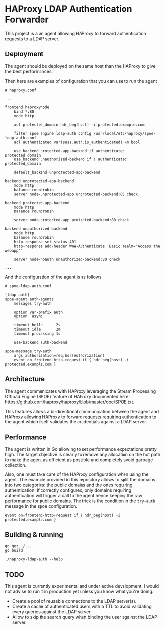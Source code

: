 # HAProxy LDAP Authentication Forwarder

This project is a an agent allowing HAProxy to forward authentication requests to a LDAP server.

## Deployment

The agent should be deployed on the same host than the HAProxy to give the best performances.

Then here are examples of configuration that you can use to run the agent

    # haproxy.conf

    ...

    frontend haproxynode
        bind *:80
        mode http

        acl protected_domain hdr_beg(host) -i protected.example.com

        filter spoe engine ldap-auth config /usr/local/etc/haproxy/spoe-ldap-auth.conf
        acl authenticated var(sess.auth.is_authenticated) -m bool

        use_backend protected-app-backend if authenticated protected_domain
        use_backend unauthorized-backend if ! authenticated protected_domain

        default_backend unprotected-app-backend

    backend unprotected-app-backend
        mode http
        balance roundrobin
        server node-unprotected-app unprotected-backend:80 check

    backend protected-app-backend
        mode http
        balance roundrobin

        server node-protected-app protected-backend:80 check

    backend unauthorized-backend
        mode http
        balance roundrobin
        http-response set-status 401
        http-response add-header WWW-Authenticate 'Basic realm="Access the webapp"'

        server node-noauth unauthorized-backend:80 check

    ...

And the configuration of the agent is as follows

    # spoe-ldap-auth.conf

    [ldap-auth]
    spoe-agent auth-agents
        messages try-auth

        option var-prefix auth
        option  async

        timeout hello      2s
        timeout idle       2m
        timeout processing 1s

        use-backend auth-backend

    spoe-message try-auth
        args authorization=req.hdr(Authorization)
        event on-frontend-http-request if { hdr_beg(host) -i protected.example.com }


## Architecture

The agent communicates with HAProxy leveraging the Stream Processing Offload Engine (SPOE) feature
of HAProxy documented here: https://github.com/haproxy/haproxy/blob/master/doc/SPOE.txt.

This features allows a bi-directional communication between the agent and HAProxy allowing HAProxy
to forward requests requiring authentication to the agent which itself validates the credentials
against a LDAP server.

## Performance

The agent is written in Go allowing to set performance expectations pretty high. The target objective is
clearly to remove any allocation on the hot path to make the agent as efficient as possible and completely
avoid garbage collection.

Also, one must take care of the HAProxy configuration when using the agent. The example provided in this
repository allows to split the domains into two categories: the public domains and the ones requiring authentication.
If correctly configured, only domains requiring authentication will trigger a call to the agent hence keeping the
raw performance for public domains. The trick is the condition in the `try-auth` message in the spoe configuration.

    event on-frontend-http-request if { hdr_beg(host) -i protected.example.com }


## Building & running

    go get ./...
    go build

    ./haproxy-ldap-auth --help

## TODO

This agent is currently experimental and under active development. I would not advise to run it in
production yet unless you know what you're doing.

* Create a pool of reusable connections to the LDAP server(s).
* Create a cache of authenticated users with a TTL to avoid validating every queries against the LDAP server.
* Allow to skip the search query when binding the user against the LDAP server.